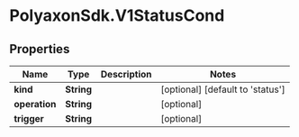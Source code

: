 # PolyaxonSdk.V1StatusCond

## Properties

Name | Type | Description | Notes
------------ | ------------- | ------------- | -------------
**kind** | **String** |  | [optional] [default to &#39;status&#39;]
**operation** | **String** |  | [optional] 
**trigger** | **String** |  | [optional] 


